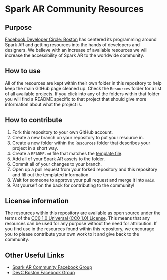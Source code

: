 # Spark AR Community Resources
## Purpose
[Facebook Developer Circle: Boston](https://www.facebook.com/groups/DevCBoston) has centered its programming around Spark AR and getting resources into the hands of developers and designers. We believe with an increase of available resources we will increase the accessibility of Spark AR to the worldwide community.

## How to use
All of the resources are kept within their own folder in this repository to help keep the main GitHub page cleaned up. Check the `Resources` folder for a list of all available projects. If you click into any of the folders within that folder you will find a README specific to that project that should give more information about what the project is.

## How to contribute
1. Fork this repository to your own GitHub account.
1. Create a new branch on your repository to put your resource in.
1. Create a new folder within the `Resources` folder that describes your project in a short way.
1. Create a `README.md` file that matches the [template file](https://github.com/Boston-DevC/Spark-AR-Community-Resources/blob/main/TEMPLATE-README.md).
1. Add all of your Spark AR assets to the folder.
1. Commit all of your changes to your branch.
1. Open up a pull request from your forked repository and this repository and fill out the templated information.
1. Wait for someone to approve your pull request and merge it into `main`.
1. Pat yourself on the back for contributing to the community!

## License information
The resources within this repository are available as open source under the terms of the [CC0 1.0 Universal (CC0 1.0) License](https://creativecommons.org/publicdomain/zero/1.0). This means that any resources can be used for any purpose without the need for attribution. If you find use in the resources found within this repository, we encourage you to please contribute your own work to it and give back to the community.

## Other Useful Links
* [Spark AR Community Facebook Group](https://www.facebook.com/groups/SparkARcommunity)
* [DevC Boston Facebook Group](https://www.facebook.com/groups/DevCBoston)

